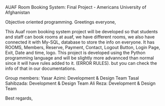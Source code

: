 AUAF Room Booking System:
Final Project - Americans University of Afghanistan

Objective oriented programming.
Greetings everyone,

This Auaf room booking system project will be developed so that students and staff can book rooms at auaf, we have different rooms, we also have connected it with My-SQL, database to store the info on everyone. It has ROOMS, Members, Reserve, Payment, Contact, Logout Button, Login Page, Exit, Date and time, logo. This project is developed using the Python programming language and will be slightly more advannced than normal since it will have rules added to it. (ERROR RULES). but you can check the info of that in our documentations.

Group members:
Yasar Azimi: Development & Design Team
Tasal Sahibzada: Development & Design Team
Ali Reza: Development & Design Team



Best regards,
